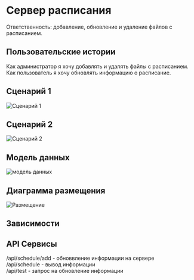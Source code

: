 # Сервер расписания
Ответственность: добавление, обновление и удаление файлов с расписанием.
## Пользовательские истории 
Как администратор я хочу добавлять и удалять файлы с расписанием.  
Как пользователь я хочу обновлять информацию о расписание.
## Сценарий 1
![Сценарий 1](https://user-images.githubusercontent.com/82893287/168851217-658edeb9-1c0d-4d4e-9f89-25f676335fc8.jpg)
## Сценарий 2 
![Сценарий 2](https://user-images.githubusercontent.com/82893287/168849156-a26f68c0-6b9a-4ad9-afca-b6c3e179cf2c.jpg)
## Модель данных
![модель данных](https://user-images.githubusercontent.com/82893287/168480265-237ff1ac-6829-4aac-bac0-20e9bf24d29a.jpg)
## Диаграмма размещения
![Размещение](https://user-images.githubusercontent.com/82893287/168480289-77f2f17b-8e6c-492a-8626-fddcca33ecb9.jpg)
## Зависимости 
## API Сервисы
/api/schedule/add - обноввление информации на сервере  
/api/schedule - вывод информации   
/api/test - запрос на обновление информации
